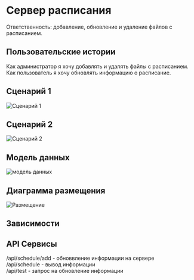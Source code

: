 # Сервер расписания
Ответственность: добавление, обновление и удаление файлов с расписанием.
## Пользовательские истории 
Как администратор я хочу добавлять и удалять файлы с расписанием.  
Как пользователь я хочу обновлять информацию о расписание.
## Сценарий 1
![Сценарий 1](https://user-images.githubusercontent.com/82893287/168851217-658edeb9-1c0d-4d4e-9f89-25f676335fc8.jpg)
## Сценарий 2 
![Сценарий 2](https://user-images.githubusercontent.com/82893287/168849156-a26f68c0-6b9a-4ad9-afca-b6c3e179cf2c.jpg)
## Модель данных
![модель данных](https://user-images.githubusercontent.com/82893287/168480265-237ff1ac-6829-4aac-bac0-20e9bf24d29a.jpg)
## Диаграмма размещения
![Размещение](https://user-images.githubusercontent.com/82893287/168480289-77f2f17b-8e6c-492a-8626-fddcca33ecb9.jpg)
## Зависимости 
## API Сервисы
/api/schedule/add - обноввление информации на сервере  
/api/schedule - вывод информации   
/api/test - запрос на обновление информации
